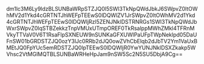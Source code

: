dm1lc3M6Ly9ldzBLSUNBaWRpSTZJQ0l5SWl3TkNpQWdJbkJ6SWpvZ0ltOWhMV2d1Ykd4cGRTNTJhWEFpTEEwS0lDQWlZV1JrSWpvZ0ltOWhMV2d1Ykd4cGRTNTJhWEFpTEEwS0lDQWljRzl5ZENJNklDSTRNRGs1SWl3TkNpQWdJbWxrSWpvZ0lqSTBZekkzTnpVMUxUTmpOREF0TkRsalppMWhZMkl4TFRnMVkyTTVaV0V6T1RsaFlpSXNEUW9nSUNKaGFXUWlPaUFpTWpNeklpd05DaUFnSW01bGRDSTZJQ0ozY3lJc0RRb2dJQ0owZVhCbElqb2dJbTV2Ym1VaUxBMEtJQ0FpYUc5emRDSTZJQ0lpTEEwS0lDQWljR0YwYUNJNklDSXZkakp5WVhsc2VtMGlMQTBLSUNBaWRHeHpJam9nSW5Sc2N5SU5DbjA9Cg==
